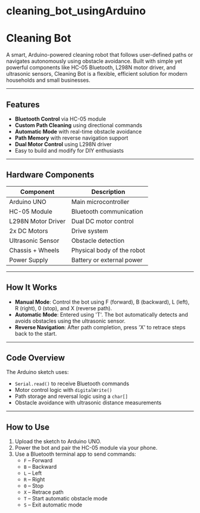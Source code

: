 # cleaning_bot_usingArduino
# Cleaning Bot

A smart, Arduino-powered cleaning robot that follows user-defined paths or navigates autonomously using obstacle avoidance. Built with simple yet powerful components like HC-05 Bluetooth, L298N motor driver, and ultrasonic sensors, Cleaning Bot is a flexible, efficient solution for modern households and small businesses.


---

## Features

- **Bluetooth Control** via HC-05 module
- **Custom Path Cleaning** using directional commands
- **Automatic Mode** with real-time obstacle avoidance
- **Path Memory** with reverse navigation support
- **Dual Motor Control** using L298N driver
- Easy to build and modify for DIY enthusiasts

---

## Hardware Components

| Component           | Description                     |
|--------------------|---------------------------------|
| Arduino UNO        | Main microcontroller            |
| HC-05 Module       | Bluetooth communication         |
| L298N Motor Driver | Dual DC motor control           |
| 2x DC Motors       | Drive system                    |
| Ultrasonic Sensor  | Obstacle detection              |
| Chassis + Wheels   | Physical body of the robot      |
| Power Supply       | Battery or external power       |


---

## How It Works

- **Manual Mode**: Control the bot using F (forward), B (backward), L (left), R (right), 0 (stop), and X (reverse path).
- **Automatic Mode**: Entered using 'T'. The bot automatically detects and avoids obstacles using the ultrasonic sensor.
- **Reverse Navigation**: After path completion, press 'X' to retrace steps back to the start.

---

## Code Overview

The Arduino sketch uses:
- `Serial.read()` to receive Bluetooth commands
- Motor control logic with `digitalWrite()`
- Path storage and reversal logic using a `char[]`
- Obstacle avoidance with ultrasonic distance measurements

---

## How to Use

1. Upload the sketch to Arduino UNO.
2. Power the bot and pair the HC-05 module via your phone.
3. Use a Bluetooth terminal app to send commands:
   - `F` – Forward
   - `B` – Backward
   - `L` – Left
   - `R` – Right
   - `0` – Stop
   - `X` – Retrace path
   - `T` – Start automatic obstacle mode
   - `S` – Exit automatic mode

